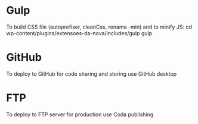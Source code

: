 # Gulp
To build CSS file (autoprefixer, cleanCss, rename -min) and to minify JS:
cd wp-content/plugins/extensoes-da-nova/includes/gulp
gulp

# GitHub
To deploy to GitHub for code sharing and storing use GitHub desktop

# FTP
To deploy to FTP server for production use Coda publishing